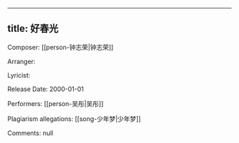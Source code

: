 
---
title: 好春光
---
Composer: [[person-钟志荣|钟志荣]]

Arranger: 

Lyricist: 

Release Date: 2000-01-01

Performers: [[person-吴彤|吴彤]]

Plagiarism allegations:
[[song-少年梦|少年梦]]

Comments:
null
